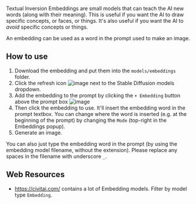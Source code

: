 Textual Inversion Embeddings are small models that can teach the AI new words (along with their meaning). This is useful if you want the AI to draw specific concepts, or faces, or things. It's also useful if you want the AI to *avoid* specific concepts or things.

An embedding can be used as a word in the prompt used to make an image.

## How to use
1. Download the embedding and put them into the `models/embeddings` folder.
2. Click the refresh icon ![image](https://github.com/easydiffusion/easydiffusion/assets/844287/64d7c2a0-8f9a-4b37-8cff-6e3ba29304a0) next to the Stable Diffusion models dropdown.
3. Add the embedding to the prompt by clicking the `+ Embedding` button above the prompt box
![image](https://github.com/easydiffusion/easydiffusion/assets/844287/95759cb4-c654-4808-95e7-0072352c5a33)
4. Then click the embedding to use. It'll insert the embedding word in the prompt textbox. You can change where the word is inserted (e.g. at the beginning of the prompt) by changing the `Mode` (top-right in the Embeddings popup).
5. Generate an image.

You can also just type the embedding word in the prompt (by using the embedding model filename, without the extension). Please replace any spaces in the filename with underscore `_`.

## Web Resources
* https://civitai.com/ contains a lot of Embedding models. Filter by model type `Embedding`.